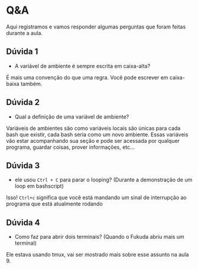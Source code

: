 # Q&A

Aqui registramos e vamos responder algumas perguntas que foram feitas durante a aula.

## Dúvida 1

- A variável de ambiente é sempre escrita em caixa-alta?

É mais uma convenção do que uma regra. Você pode escrever em caixa-baixa também.

## Dúvida 2

- Qual a definição de uma variável de ambiente?

Variáveis de ambientes são como variáveis locais são únicas para cada bash que existir, cada bash seria como um novo ambiente. Essas variáveis vão estar acompanhando sua seção e pode ser acessada por qualquer programa, guardar coisas, prover informações, etc… 

## Dúvida 3

- ele usou `Ctrl + C` para parar o looping? (Durante a demonstração de um loop em bashscript)

Isso! `Ctrl+c` significa que você está mandando um sinal de interrupção ao programa que está atualmente rodando

## Dúvida 4

- Como faz para abrir dois terminais? (Quando o Fukuda abriu mais um terminal)

Ele estava usando tmux, vai ser mostrado mais sobre esse assunto na aula 9.
